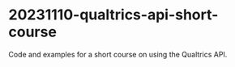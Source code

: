 # 20231110-qualtrics-api-short-course
Code and examples for a short course on using the Qualtrics API. 
